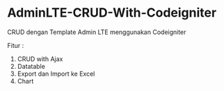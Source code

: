 # AdminLTE-CRUD-With-Codeigniter
CRUD dengan Template Admin LTE menggunakan Codeigniter

Fitur : 
  1. CRUD with Ajax
  2. Datatable
  3. Export dan Import ke Excel
  4. Chart
  
<!-- Akun Login :
  1. username : auwfar / password : auwfar
  2. username : ozil / password : ozil -->
